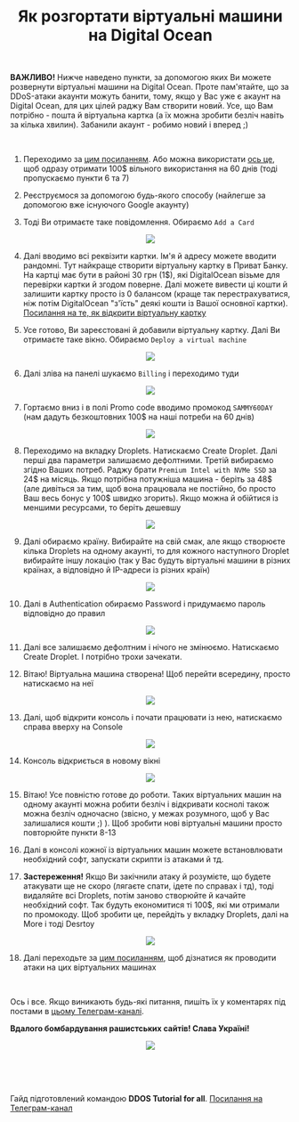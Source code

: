 <h1 align="center">Як розгортати віртуальні машини на Digital Ocean</h1>

<br/>

**ВАЖЛИВО!** Нижче наведено пункти, за допомогою яких Ви можете розвернути віртуальні машини на Digital Ocean. Проте пам'ятайте, що за DDoS-атаки акаунти можуть банити, тому, якщо у Вас уже є акаунт на Digital Ocean, для цих цілей раджу Вам створити новий. Усе, що Вам потрібно - пошта й віртуальна картка (а їх можна зробити безліч навіть за кілька хвилин). Забанили акаунт - робимо новий і вперед ;)

<br/>

1. Переходимо за [цим посиланням](https://www.digitalocean.com/). Або можна використати [ось це](https://www.digitalocean.com/try/free-trial-offer?utm_campaign=emea_brand_kw_en_cpc&utm_adgroup=digitalocean_credit_exact&_keyword=digitalocean%20promo%20code&_device=c&_adposition=&utm_content=conversion&utm_medium=cpc&utm_source=google&gclid=CjwKCAjw_tWRBhAwEiwALxFPoVDd0Hf4gWRu_LpvHetaMH-ngZMQDnBquNqMCuo-CRWFkGztRCiFLBoCyykQAvD_BwE), щоб одразу отримати 100$ вільного використання на 60 днів (тоді пропускаємо пункти 6 та 7)

2. Реєструємося за допомогою будь-якого способу (найлегше за допомогою вже існуючого Google акаунту)

3. Тоді Ви отримаєте таке повідомлення. Обираємо `Add a Card`

<p align="center">
  <img src="/images/DigitalOcean/payment_method.png?raw=true" />
</p>

4. Далі вводимо всі реквізити картки. Ім'я й адресу можете вводити рандомні. Тут найкраще створити віртуальну картку в Приват Банку. На картці має бути в районі 30 грн (1$), які DigitalOcean візьме для перевірки картки й згодом поверне. Далі можете вивести ці кошти й залишити картку просто із 0 балансом (краще так перестрахуватися, ніж потім DigitalOcean "з'їсть" деякі кошти із Вашої основної картки). [Посилання на те, як відкрити віртуальну картку](https://privatbank.ua/digital-card)

5. Усе готово, Ви зареєстовані й добавили віртуальну картку. Далі Ви отримаєте таке вікно. Обираємо `Deploy a virtual machine`

<p align="center">
  <img src="/images/DigitalOcean/deploy_vm.png?raw=true" />
</p>

6. Далі зліва на панелі шукаємо `Billing` і переходимо туди

<p align="center">
  <img src="/images/DigitalOcean/billing.png?raw=true" />
</p>

7. Гортаємо вниз і в полі Promo code вводимо промокод `SAMMY60DAY` (нам дадуть безкоштовних 100$ на наші потреби на 60 днів)

<p align="center">
  <img src="/images/DigitalOcean/promocode.png?raw=true" />
</p>

8. Переходимо на вкладку Droplets. Натискаємо Create Droplet. Далі перші два параметри залишаємо дефолтними. Третій вибираємо згідно Ваших потреб. Раджу брати `Premium Intel with NVMe SSD` за 24$ на місяць. Якщо потрібна потужніша машина - беріть за 48$ (але дивіться за тим, щоб вона працювала не постійно, бо просто Ваш весь бонус у 100$ швидко згорить). Якщо можна й обійтися із меншими ресурсами, то беріть дешевшу

<p align="center">
  <img src="/images/DigitalOcean/droplet.png?raw=true" />
</p>

9. Далі обираємо країну. Вибирайте на свій смак, але якщо створюєте кілька Droplets на одному акаунті, то для кожного наступного Droplet вибирайте іншу локацію (так у Вас будуть віртуальні машини в різних країнах, а відповідно й IP-адреси із різних країн)

<p align="center">
  <img src="/images/DigitalOcean/droplet_country.png?raw=true" />
</p>

10. Далі в Authentication обираємо Password і придумаємо пароль відповідно до правил

<p align="center">
  <img src="/images/DigitalOcean/droplet_password.png?raw=true" />
</p>

11. Далі все залишаємо дефолтним і нічого не змінюємо. Натискаємо Create Droplet. І потрібно трохи зачекати.

12. Вітаю! Віртуальна машина створена! Щоб перейти всередину, просто натискаємо на неї

<p align="center">
  <img src="/images/DigitalOcean/droplet_entry.png?raw=true" />
</p>

13. Далі, щоб відкрити консоль і почати працювати із нею, натискаємо справа вверху на Console

<p align="center">
  <img src="/images/DigitalOcean/droplet_open.png?raw=true" />
</p>

14. Консоль відкриється в новому вікні

<p align="center">
  <img src="/images/DigitalOcean/console.png?raw=true" />
</p>

15. Вітаю! Усе повністю готове до роботи. Таких віртуальних машин на одному акаунті можна робити безліч і відкривати коснолі також можна безліч одночасно (звісно, у межах розумного, щоб у Вас залишалися кошти ;) ). Щоб зробити нові віртуальні машини просто повторюйте пункти 8-13

16. Далі в консолі кожної із віртуальних машин можете встановлювати необхідний софт, запускати скрипти із атаками й тд.

17. **Застереження!** Якщо Ви закічнили атаку й розумієте, що будете атакувати ще не скоро (лягаєте спати, ідете по справах і тд), тоді видаляйте всі Droplets, потім заново створюйте й качайте необхідний софт. Так будуть економитися ті 100$, які ми отримали по промокоду. Щоб зробити це, перейдіть у вкладку Droplets, далі на More і тоді Desrtoy

<p align="center">
  <img src="/images/DigitalOcean/destroy.png?raw=true" />
</p>

18. Далі переходьте за [цим посиланням](https://github.com/SlavaUkraineSince1991/DDoS-for-all/blob/main/MHDDoS_proxy.md), щоб дізнатися як проводити атаки на цих віртуальних машинах

<br/>

Ось і все. Якщо виникають будь-які питання, пишіть їх у коментарях під постами в [цьому Телеграм-каналі](https://t.me/ddos_for_all).

**Вдалого бомбардування рашистських сайтів! Слава Україні!**

<p align="center">
  <img src="/images/slava_ukraine.jpg?raw=true" />
</p>

<br/>
<br/>
<br/>

Гайд підготовлений командою **DDOS Tutorial for all**. [Посилання на Телеграм-канал](https://t.me/ddos_for_all)
